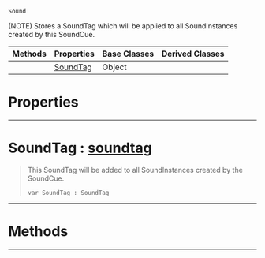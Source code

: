  `Sound`

(NOTE) Stores a SoundTag which will be applied to all SoundInstances created by this SoundCue.

|Methods|Properties|Base Classes|Derived Classes|
|---|---|---|---|
| |[ SoundTag](https://github.com/PlasmaEngine/PlasmaDocs/blob/master/code_reference/class_reference/soundtagentry.markdown#soundtag-plasma-engine-doc)|Object| |


 #  Properties


---  
 #  SoundTag : [soundtag](https://github.com/PlasmaEngine/PlasmaDocs/blob/master/code_reference/class_reference/soundtag.markdown)

> This SoundTag will be added to all SoundInstances created by the SoundCue.
> ``` lang=cpp, name=Lightning
> var SoundTag : SoundTag


---  
 #  Methods


---  
 

 